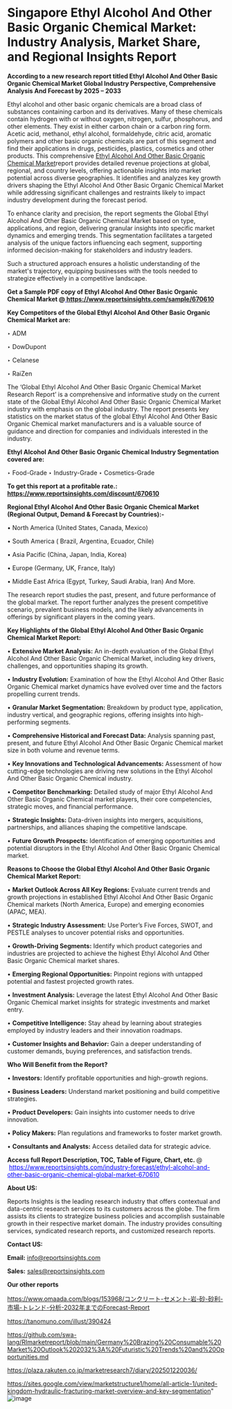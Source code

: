 # Singapore Ethyl Alcohol And Other Basic Organic Chemical Market: Industry Analysis, Market Share, and Regional Insights Report

<strong>According to a new research report titled Ethyl Alcohol And Other Basic Organic Chemical Market Global Industry Perspective, Comprehensive Analysis And Forecast by 2025 – 2033</strong>

Ethyl alcohol and other basic organic chemicals are a broad class of substances containing carbon and its derivatives. Many of these chemicals contain hydrogen with or without oxygen, nitrogen, sulfur, phosphorus, and other elements. They exist in either carbon chain or a carbon ring form. Acetic acid, methanol, ethyl alcohol, formaldehyde, citric acid, aromatic polymers and other basic organic chemicals are part of this segment and find their applications in drugs, pesticides, plastics, cosmetics and other products. This comprehensive <a href=https://www.reportsinsights.com/sample/670610>Ethyl Alcohol And Other Basic Organic Chemical Market</a>report provides detailed revenue projections at global, regional, and country levels, offering actionable insights into market potential across diverse geographies. It identifies and analyzes key growth drivers shaping the Ethyl Alcohol And Other Basic Organic Chemical Market while addressing significant challenges and restraints likely to impact industry development during the forecast period.

To enhance clarity and precision, the report segments the Global Ethyl Alcohol And Other Basic Organic Chemical Market based on type, applications, and region, delivering granular insights into specific market dynamics and emerging trends. This segmentation facilitates a targeted analysis of the unique factors influencing each segment, supporting informed decision-making for stakeholders and industry leaders.

Such a structured approach ensures a holistic understanding of the market's trajectory, equipping businesses with the tools needed to strategize effectively in a competitive landscape.

<strong>Get a Sample PDF copy of Ethyl Alcohol And Other Basic Organic Chemical Market </strong><strong>@<a href=https://www.reportsinsights.com/sample/670610 style=color:#0000ff;> https://www.reportsinsights.com/sample/670610</a></strong></font>

<strong>Key Competitors of the Global Ethyl Alcohol And Other Basic Organic Chemical Market are:</strong>

‣ ADM

‣ DowDupont

‣ Celanese

‣ RaiZen

The ‘Global Ethyl Alcohol And Other Basic Organic Chemical Market Research Report’ is a comprehensive and informative study on the current state of the Global Ethyl Alcohol And Other Basic Organic Chemical Market industry with emphasis on the global industry. The report presents key statistics on the market status of the global Ethyl Alcohol And Other Basic Organic Chemical market manufacturers and is a valuable source of guidance and direction for companies and individuals interested in the industry.

<strong>Ethyl Alcohol And Other Basic Organic Chemical Industry Segmentation covered are:</strong>

‣ Food-Grade
‣ Industry-Grade
‣ Cosmetics-Grade

<strong>To get this report at a profitable rate.: <a href=https://www.reportsinsights.com/discount/670610 style=color:#0000ff;>https://www.reportsinsights.com/discount/670610</a></strong></font>

<strong>Regional Ethyl Alcohol And Other Basic Organic Chemical Market (Regional Output, Demand &amp; Forecast by Countries):-</strong>

• North America (United States, Canada, Mexico)

• South America ( Brazil, Argentina, Ecuador, Chile)

• Asia Pacific (China, Japan, India, Korea)

• Europe (Germany, UK, France, Italy)

• Middle East Africa (Egypt, Turkey, Saudi Arabia, Iran) And More.

The research report studies the past, present, and future performance of the global market. The report further analyzes the present competitive scenario, prevalent business models, and the likely advancements in offerings by significant players in the coming years.

<strong>Key Highlights of the Global Ethyl Alcohol And Other Basic Organic Chemical Market Report:</strong>

• <strong>Extensive Market Analysis:</strong> An in-depth evaluation of the Global Ethyl Alcohol And Other Basic Organic Chemical Market, including key drivers, challenges, and opportunities shaping its growth.

• <strong>Industry Evolution:</strong> Examination of how the Ethyl Alcohol And Other Basic Organic Chemical market dynamics have evolved over time and the factors propelling current trends.

• <strong>Granular Market Segmentation:</strong> Breakdown by product type, application, industry vertical, and geographic regions, offering insights into high-performing segments.

• <strong>Comprehensive Historical and Forecast Data:</strong> Analysis spanning past, present, and future Ethyl Alcohol And Other Basic Organic Chemical market size in both volume and revenue terms.

• <strong>Key Innovations and Technological Advancements:</strong> Assessment of how cutting-edge technologies are driving new solutions in the Ethyl Alcohol And Other Basic Organic Chemical industry.

• <strong>Competitor Benchmarking:</strong> Detailed study of major Ethyl Alcohol And Other Basic Organic Chemical market players, their core competencies, strategic moves, and financial performance.

• <strong>Strategic Insights:</strong> Data-driven insights into mergers, acquisitions, partnerships, and alliances shaping the competitive landscape.

• <strong>Future Growth Prospects:</strong> Identification of emerging opportunities and potential disruptors in the Ethyl Alcohol And Other Basic Organic Chemical market.

<strong>Reasons to Choose the Global Ethyl Alcohol And Other Basic Organic Chemical Market Report:</strong>

• <strong>Market Outlook Across All Key Regions:</strong> Evaluate current trends and growth projections in established Ethyl Alcohol And Other Basic Organic Chemical markets (North America, Europe) and emerging economies (APAC, MEA).

• <strong>Strategic Industry Assessment:</strong> Use Porter’s Five Forces, SWOT, and PESTLE analyses to uncover potential risks and opportunities.

• <strong>Growth-Driving Segments:</strong> Identify which product categories and industries are projected to achieve the highest Ethyl Alcohol And Other Basic Organic Chemical market shares.

• <strong>Emerging Regional Opportunities:</strong> Pinpoint regions with untapped potential and fastest projected growth rates.

• <strong>Investment Analysis:</strong> Leverage the latest Ethyl Alcohol And Other Basic Organic Chemical market insights for strategic investments and market entry.

• <strong>Competitive Intelligence:</strong> Stay ahead by learning about strategies employed by industry leaders and their innovation roadmaps.

• <strong>Customer Insights and Behavior:</strong> Gain a deeper understanding of customer demands, buying preferences, and satisfaction trends.

<strong>Who Will Benefit from the Report?</strong>

• <strong>Investors:</strong> Identify profitable opportunities and high-growth regions.

• <strong>Business Leaders:</strong> Understand market positioning and build competitive strategies.

• <strong>Product Developers:</strong> Gain insights into customer needs to drive innovation.

• <strong>Policy Makers:</strong> Plan regulations and frameworks to foster market growth.

• <strong>Consultants and Analysts:</strong> Access detailed data for strategic advice.
</ul>
<strong>Access full Report Description, TOC, Table of Figure, Chart, etc. </strong>@  <a href=https://www.reportsinsights.com/industry-forecast/ethyl-alcohol-and-other-basic-organic-chemical-global-market-670610 style=color:#0000ff;>https://www.reportsinsights.com/industry-forecast/ethyl-alcohol-and-other-basic-organic-chemical-global-market-670610</a></font>

<strong><strong>About US</strong>:</strong>

Reports Insights is the leading research industry that offers contextual and data-centric research services to its customers across the globe. The firm assists its clients to strategize business policies and accomplish sustainable growth in their respective market domain. The industry provides consulting services, syndicated research reports, and customized research reports.

<strong>Contact US:</strong>

<p class=""""><b>Email:</b> <a href=mailto:info@reportsinsights.com>info@reportsinsights.com</a></p>
<p class=""""><b>Sales:</b> <a href=mailto:sales@reportsinsights.com>sales@reportsinsights.com</a></p>

<strong>Our other reports</strong>

<a href=https://www.omaada.com/blogs/153968/コンクリート-セメント-岩-砂-砂利-市場-トレンド-分析-2032年までのForecast-Report>https://www.omaada.com/blogs/153968/コンクリート-セメント-岩-砂-砂利-市場-トレンド-分析-2032年までのForecast-Report</a>

<a href=https://tanomuno.com/illust/390424>https://tanomuno.com/illust/390424</a>

<a href=https://github.com/swa-lang/RImarketreport/blob/main/Germany%20Brazing%20Consumable%20Market%20Outlook%202032%3A%20Futuristic%20Trends%20and%20Opportunities.md>https://github.com/swa-lang/RImarketreport/blob/main/Germany%20Brazing%20Consumable%20Market%20Outlook%202032%3A%20Futuristic%20Trends%20and%20Opportunities.md</a>

<a href=https://plaza.rakuten.co.jp/marketresearch7/diary/202501220036/>https://plaza.rakuten.co.jp/marketresearch7/diary/202501220036/</a>

<a href=https://sites.google.com/view/marketstructure1/home/all-article-1/united-kingdom-hydraulic-fracturing-market-overview-and-key-segmentation>https://sites.google.com/view/marketstructure1/home/all-article-1/united-kingdom-hydraulic-fracturing-market-overview-and-key-segmentation</a>"
![image](https://github.com/user-attachments/assets/1b59077f-2a47-4516-9fa0-b36f4307fb76)
